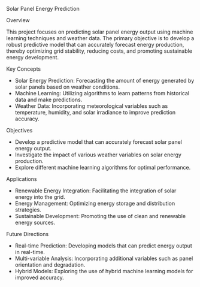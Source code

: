 Solar Panel Energy Prediction

Overview

This project focuses on predicting solar panel energy output using machine learning techniques and weather data.
The primary objective is to develop a robust predictive model that can accurately forecast energy production, thereby optimizing grid stability, reducing costs, and promoting sustainable energy development.

Key Concepts

- Solar Energy Prediction: Forecasting the amount of energy generated by solar panels based on weather conditions.
- Machine Learning: Utilizing algorithms to learn patterns from historical data and make predictions.
- Weather Data: Incorporating meteorological variables such as temperature, humidity, and solar irradiance to improve prediction accuracy.

Objectives

- Develop a predictive model that can accurately forecast solar panel energy output.
- Investigate the impact of various weather variables on solar energy production.
- Explore different machine learning algorithms for optimal performance.

Applications

- Renewable Energy Integration: Facilitating the integration of solar energy into the grid.
- Energy Management: Optimizing energy storage and distribution strategies.
- Sustainable Development: Promoting the use of clean and renewable energy sources.

Future Directions

- Real-time Prediction: Developing models that can predict energy output in real-time.
- Multi-variable Analysis: Incorporating additional variables such as panel orientation and degradation.
- Hybrid Models: Exploring the use of hybrid machine learning models for improved accuracy.
